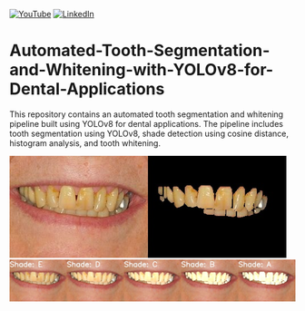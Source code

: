 [![YouTube][youtube-shield]][youtube-url]
[![LinkedIn][linkedin-shield]][linkedin-url]
# Automated-Tooth-Segmentation-and-Whitening-with-YOLOv8-for-Dental-Applications
This repository contains an automated tooth segmentation and whitening pipeline built using YOLOv8 for dental applications. The pipeline includes tooth segmentation using YOLOv8, shade detection using cosine distance, histogram analysis, and tooth whitening.

 ![](img_result.jpg)
 ![](whitened_teeth.jpg)

[youtube-shield]: https://img.shields.io/badge/-youtube-black.svg?style=for-the-badge&logo=youtube&colorR=555
[youtube-url]: https://www.youtube.com/channel/UC8pztyZ8bYiflGMKGcLdAGw
[linkedin-shield]: https://img.shields.io/badge/-LinkedIn-black.svg?style=for-the-badge&logo=linkedin&colorB=555
[linkedin-url]:  https://linkedin.com/in/anil2kk
